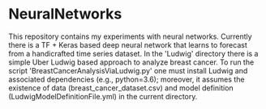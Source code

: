 # NeuralNetworks

This repository contains my experiments with neural networks. Currently there is a TF + Keras based deep neural network that learns to forecast from a handicrafted time series dataset. In the 'Ludwig' directory there is a simple Uber Ludwig based approach to analyze breast cancer. To run the script 'BreastCancerAnalysisViaLudwig.py' one must install Ludwig and associated dependencies (e.g., python=3.6); moreover, it assumes the existence of data (breast_cancer_dataset.csv) and model definition (LudwigModelDefinitionFile.yml) in the current directory.